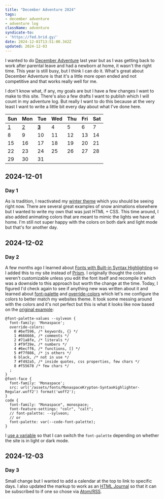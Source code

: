 ```yaml
---
title: "December Adventure 2024"
tags:
- december adventure
- adventure log
className: adventure
syndicate-to:
- 'https://fed.brid.gy/'
date: 2024-12-01T13:51:00.342Z
updated: 2024-12-03
---
```


I wanted to do [December Adventure](https://eli.li/december-adventure) last year but as I was getting back to work after parental leave and had a newborn at home, it wasn't the right time. This year is still busy, but I think I can do it. What's great about December Adventure is that it's a little more open ended and not competitive and that works really well for me.

I don't know what, if any, my goals are but I have a few changes I want to make to this site. There's also a few drafts I want to publish which I will count in my adventure log. But really I want to do this because at the very least I want to write a little bit every day about what I've done here.

| Sun | Mon | Tue | Wed | Thu | Fri | Sat |
| --- | --- | --- | --- | --- | --- | --- |
| [1](#day-1) | [2](#day-2) | **[3](#day-3)** | 4 | 5 | 6 | 7 |
| 8 | 9 | 10 | 11 | 12 | 13 | 14 |
| 15 | 16 | 17 | 18 | 19 | 20 | 21 |
| 22 | 23 | 24 | 25 | 26 | 27 | 28 |
| 29 | 30 | 31 | | | | |

<section id="log">
	<article id="day-1">
		<h2>2024-12-01</h2>
		<h3>Day 1</h3>
		<p>As is tradition, I reactivated my <a href="https://github.com/benjifs/benji/blob/main/src/scss/_winter.scss">winter theme</a> which you should be seeing right now. There are several great examples of snow animations elsewhere but I wanted to write my own that was just HTML + CSS. This time around, I also added animating colors that are meant to mimic the lights we have at home. I'm still not super happy with the colors on both dark and light mode but that's for another day.</p>
	</article>
	<article id="day-2">
		<h2>2024-12-02</h2>
		<h3>Day 2</h3>
		<p>A few months ago I learned about <a href="https://blog.glyphdrawing.club/font-with-built-in-syntax-highlighting/">Fonts with Built-in Syntax Highlighting</a> so I added this to my site instead of <a href="https://github.com/PrismJS/prism">Prism</a>. I originally thought the colors weren't customizable unless you edit the font itself and recompile it which was a downside to this approach but worth the change at the time. Today, I figured I'd check again to see if anything new was written about it and learned about <a href="https://developer.mozilla.org/en-US/docs/Web/CSS/font-palette">font-palette</a> and <a href="https://developer.mozilla.org/en-US/docs/Web/CSS/@font-palette-values/override-colors">override-colors</a> which let's me configure the colors to better match my websites theme. It took some messing around with the colors and it's not perfect but this is what it looks like now based on the <a href="https://blog.glyphdrawing.club/font-with-built-in-syntax-highlighting#changing-the-color-theme">original example</a>:</p>
		<pre><code>@font-palette-values --sylveon {
  font-family: 'Monaspace';
  override-colors:
    0 #6ef596, /* keywords, {} */
    1 #666666, /* comments */
    2 #71a8fe, /* literals */
    3 #f9f39e, /* numbers */
    4 #6ecff6, /* functions, [] */
    5 #f7f086, /* js others */
    6 black, /* not in use */
    7 #f492a5, /* inside quotes, css properties, few chars */
    8 #f55678 /* few chars */
  ;
}
@font-face {
  font-family: 'Monaspace';
  src: url('/assets/fonts/MonaspaceKrypton-SyntaxHighlighter-Regular.woff2') format('woff2');
}
code {
  font-family: "Monaspace", monospace;
  font-feature-settings: "colr", "calt";
  // font-palette: --sylveon;
  // or
  font-palette: var(--code-font-palette);
}</code></pre>
		<p>I <a href="https://github.com/benjifs/benji/blob/main/src/scss/_sylveon.scss">use a variable</a> so that I can switch the <code>font-palette</code> depending on whether the site is in light or dark mode.</p>
	</article>
	<article id="day-3">
		<h2>2024-12-03</h2>
		<h3>Day 3</h3>
		<p>Small change but I wanted to add a calendar at the top to link to specific days. I also updated the markup to work as an <a href="https://journal.miso.town/">HTML Journal</a> so that it can be subscribed to if one so chose via <a href="https://journal.miso.town/atom?url=https://www.benji.dog/articles/december-adventure-2024/">Atom/RSS</a>.</p>
	</article>
</section>